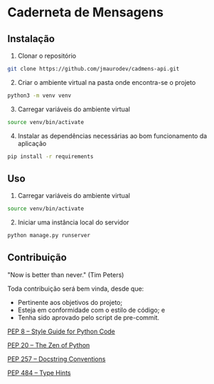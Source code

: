 # Caderneta de Mensagens

## Instalação

1. Clonar o repositório

```bash
git clone https://github.com/jmaurodev/cadmens-api.git
```

2. Criar o ambiente virtual na pasta onde encontra-se o projeto

```bash
python3 -m venv venv
```

3. Carregar variáveis do ambiente virtual

```bash
source venv/bin/activate
```

4. Instalar as dependências necessárias ao bom funcionamento da aplicação

```bash
pip install -r requirements
```

## Uso

1. Carregar variáveis do ambiente virtual

```bash
source venv/bin/activate
```

2. Iniciar uma instância local do servidor

```bash
python manage.py runserver
```

## Contribuição

"Now is better than never." (Tim Peters)

Toda contribuição será bem vinda, desde que:

* Pertinente aos objetivos do projeto;
* Esteja em conformidade com o estilo de código; e
* Tenha sido aprovado pelo script de pre-commit.

[PEP 8 – Style Guide for Python Code](https://peps.python.org/pep-0008/)

[PEP 20 – The Zen of Python](https://peps.python.org/pep-0020/)

[PEP 257 – Docstring Conventions](https://peps.python.org/pep-0257/)

[PEP 484 – Type Hints](https://peps.python.org/pep-0484/)
